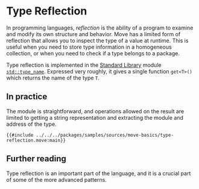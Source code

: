 # Type Reflection

In programming languages, _reflection_ is the ability of a program to examine and modify its own
structure and behavior. Move has a limited form of reflection that allows you to inspect the
type of a value at runtime. This is useful when you need to store type information in a homogeneous
collection, or when you need to check if a type belongs to a package.

Type reflection is implemented in the [Standard Library](./standard-library.md) module
[`std::type_name`][type-name-docs]. Expressed very roughly, it gives a single function `get<T>()` which returns the
name of the type `T`.

[type-name-docs]: https://docs.sui.io/references/framework/std/type_name

## In practice

The module is straightforward, and operations allowed on the result are limited to getting a
string representation and extracting the module and address of the type.

```move
{{#include ../../../packages/samples/sources/move-basics/type-reflection.move:main}}
```

## Further reading

Type reflection is an important part of the language, and it is a crucial part of some of the more
advanced patterns.

